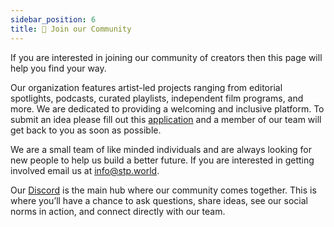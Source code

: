 ```yaml
---
sidebar_position: 6
title: 💟 Join our Community
---
```


If you are interested in joining our community of creators then this page will help you find your way. 

Our organization features artist-led projects ranging from editorial spotlights, podcasts, curated playlists, independent film programs, and more. We are dedicated to providing a welcoming and inclusive platform. To submit an idea please fill out this [application](https://nh5mb8loar8.typeform.com/to/yUWCbs6Z) and a member of our team will get back to you as soon as possible. 

We are a small team of like minded individuals and are always looking for new people to help us build a better future. If you are interested in getting involved email us at [info@stp.world](mailto:info@stp.world).

Our [Discord](https://discord.gg/nhqyng5wQ9) is the main hub where our community comes together. This is where you’ll have a chance to ask questions, share ideas, see our social norms in action, and connect directly with our team. 
